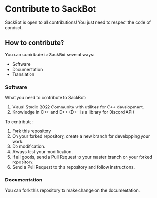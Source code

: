 # Contribute to SackBot
SackBot is open to all contributions! You just need to respect the code of conduct.

## How to contribute?
You can contribute to SackBot several ways:
- Software
- Documentation
- Translation

### Software
What you need to contribute to SackBot:
1. Visual Studio 2022 Community with utilities for C++ development.
2. Knowledge in C++ and D++ (D++ is a library for Discord API)

To contribute:
1. Fork this repository
2. On your forked repository, create a new branch for developping your work.
3. Do modification.
4. Always test your modification.
5. If all goods, send a Pull Request to your master branch on your forked repository.
6. Send a Pull Request to this repository and follow instructions.

### Documentation
You can fork this repository to make change on the documentation.